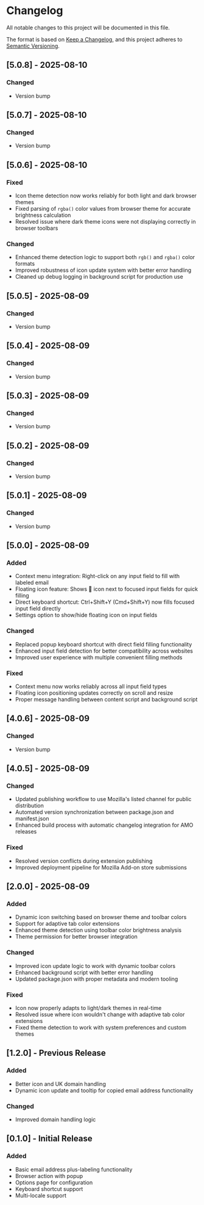 # Changelog

All notable changes to this project will be documented in this file.

The format is based on [Keep a Changelog](https://keepachangelog.com/en/1.0.0/),
and this project adheres to [Semantic Versioning](https://semver.org/spec/v2.0.0.html).

## [5.0.8] - 2025-08-10

### Changed
- Version bump

## [5.0.7] - 2025-08-10

### Changed
- Version bump

## [5.0.6] - 2025-08-10

### Fixed

- Icon theme detection now works reliably for both light and dark browser themes
- Fixed parsing of `rgba()` color values from browser theme for accurate brightness calculation
- Resolved issue where dark theme icons were not displaying correctly in browser toolbars

### Changed

- Enhanced theme detection logic to support both `rgb()` and `rgba()` color formats
- Improved robustness of icon update system with better error handling
- Cleaned up debug logging in background script for production use

## [5.0.5] - 2025-08-09

### Changed

- Version bump

## [5.0.4] - 2025-08-09

### Changed

- Version bump

## [5.0.3] - 2025-08-09

### Changed

- Version bump

## [5.0.2] - 2025-08-09

### Changed

- Version bump

## [5.0.1] - 2025-08-09

### Changed

- Version bump

## [5.0.0] - 2025-08-09

### Added

- Context menu integration: Right-click on any input field to fill with labeled email
- Floating icon feature: Shows 📧 icon next to focused input fields for quick filling
- Direct keyboard shortcut: Ctrl+Shift+Y (Cmd+Shift+Y) now fills focused input field directly
- Settings option to show/hide floating icon on input fields

### Changed

- Replaced popup keyboard shortcut with direct field filling functionality
- Enhanced input field detection for better compatibility across websites
- Improved user experience with multiple convenient filling methods

### Fixed

- Context menu now works reliably across all input field types
- Floating icon positioning updates correctly on scroll and resize
- Proper message handling between content script and background script

## [4.0.6] - 2025-08-09

### Changed

- Version bump

## [4.0.5] - 2025-08-09

### Changed

- Updated publishing workflow to use Mozilla's listed channel for public distribution
- Automated version synchronization between package.json and manifest.json
- Enhanced build process with automatic changelog integration for AMO releases

### Fixed

- Resolved version conflicts during extension publishing
- Improved deployment pipeline for Mozilla Add-on store submissions

## [2.0.0] - 2025-08-09

### Added

- Dynamic icon switching based on browser theme and toolbar colors
- Support for adaptive tab color extensions
- Enhanced theme detection using toolbar color brightness analysis
- Theme permission for better browser integration

### Changed

- Improved icon update logic to work with dynamic toolbar colors
- Enhanced background script with better error handling
- Updated package.json with proper metadata and modern tooling

### Fixed

- Icon now properly adapts to light/dark themes in real-time
- Resolved issue where icon wouldn't change with adaptive tab color extensions
- Fixed theme detection to work with system preferences and custom themes

## [1.2.0] - Previous Release

### Added

- Better icon and UK domain handling
- Dynamic icon update and tooltip for copied email address functionality

### Changed

- Improved domain handling logic

## [0.1.0] - Initial Release

### Added

- Basic email address plus-labeling functionality
- Browser action with popup
- Options page for configuration
- Keyboard shortcut support
- Multi-locale support

